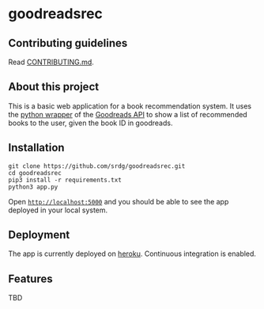 # goodreadsrec

## Contributing guidelines
Read [CONTRIBUTING.md](CONTRIBUTING.md).

## About this project
This is a basic web application for a book recommendation system. It uses the [python wrapper](https://github.com/paulshannon/python-goodreads) of the [Goodreads API](https://goodreads.com/api) to show a list of recommended books to the user, given the book ID in goodreads.

## Installation
```
git clone https://github.com/srdg/goodreadsrec.git  
cd goodreadsrec
pip3 install -r requirements.txt
python3 app.py
```
Open [`http://localhost:5000`](http://localhost:5000) and you should be able to see the app deployed in your local system.

## Deployment
The app is currently deployed on [heroku](http:goodreadsrec.herokuapp.com). Continuous integration is enabled.

## Features
TBD
